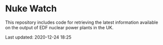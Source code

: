 # Nuke Watch

This repository includes code for retrieving the latest information available on the output of EDF nuclear power plants in the UK.

Last updated: 2020-12-24 18:25